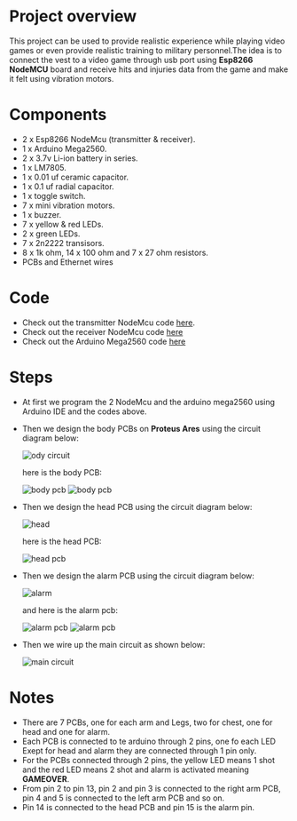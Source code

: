 # Project overview
This project can be used to provide realistic experience while playing video games or even provide realistic training to military personnel.The idea is to connect the vest to a video game through usb port using **Esp8266 NodeMCU** board and receive hits and injuries data from the game and make it felt using vibration motors.

# Components
* 2 x Esp8266 NodeMcu (transmitter & receiver).
* 1 x Arduino Mega2560.
* 2 x 3.7v Li-ion battery in series.
* 1 x LM7805.
* 1 x 0.01 uf ceramic capacitor.
* 1 x 0.1 uf radial capacitor.
* 1 x toggle switch.
* 7 x mini vibration motors.
* 1 x buzzer.
* 7 x yellow & red LEDs.
* 2 x green LEDs.
* 7 x 2n2222 transisors.
* 8 x 1k ohm, 14 x 100 ohm and 7 x 27 ohm resistors.
* PCBs and Ethernet wires

# Code
* Check out the transmitter NodeMcu code [here](https://github.com/Eslam-Rizk/VR-military-training-body-vest-/blob/main/VR%20military%20training%20vest/master_transmitter/master_transmitter.ino).
* Check out the receiver NodeMcu code [here](https://github.com/Eslam-Rizk/VR-military-training-body-vest-/blob/main/VR%20military%20training%20vest/shooter1_receiver/shooter1_receiver.ino)
* Check out the Arduino Mega2560 code [here](https://github.com/Eslam-Rizk/VR-military-training-body-vest-/blob/main/VR%20military%20training%20vest/shooter1_code/shooter1_code.ino)

# Steps
* At first we program the 2 NodeMcu and the arduino mega2560 using Arduino IDE and the codes above.
* Then we design the body PCBs on **Proteus Ares** using the circuit diagram below:
  
  ![ody circuit](https://github.com/Eslam-Rizk/VR-military-training-body-vest-/blob/main/VR%20military%20training%20vest/body%20circuit.png)

  here is the body PCB:
  
  ![body pcb](https://github.com/Eslam-Rizk/VR-military-training-body-vest-/blob/main/VR%20military%20training%20vest/body%20pcb.png)
  ![body pcb](https://github.com/Eslam-Rizk/VR-military-training-body-vest-/blob/main/VR%20military%20training%20vest/pics/chest%20pcb.png)
  
* Then we design the head PCB using the circuit diagram below:
  
  ![head](https://github.com/Eslam-Rizk/VR-military-training-body-vest-/blob/main/VR%20military%20training%20vest/head%20circuit.png)

  here is the head PCB:
  
  ![head pcb](https://github.com/Eslam-Rizk/VR-military-training-body-vest-/blob/main/VR%20military%20training%20vest/head%20pcb.png)
  
* Then we design the alarm PCB using the circuit diagram below:
  
  ![alarm](https://github.com/Eslam-Rizk/VR-military-training-body-vest-/blob/main/VR%20military%20training%20vest/alarm%20circuit.png)

  and here is the alarm pcb:
  
  ![alarm pcb](https://github.com/Eslam-Rizk/VR-military-training-body-vest-/blob/main/VR%20military%20training%20vest/alarm%20pcb.png)
  ![alarm pcb](https://github.com/Eslam-Rizk/VR-military-training-body-vest-/blob/main/VR%20military%20training%20vest/pics/chest%20alarm.png)
  
* Then we wire up the main circuit as shown below:
  
  ![main circuit](https://github.com/Eslam-Rizk/VR-military-training-body-vest-/blob/main/VR%20military%20training%20vest/main%20circuit.png)

# Notes
* There are 7 PCBs, one for each arm and Legs, two for chest, one for head and one for alarm.
* Each PCB is connected to te arduino through 2 pins, one fo each LED Exept for head and alarm they are connected through 1 pin only.
* For the PCBs connected through 2 pins, the yellow LED means 1 shot and the red LED means 2 shot and alarm is activated meaning **GAMEOVER**.
* From pin 2 to pin 13, pin 2 and pin 3 is connected to the right arm PCB, pin 4 and 5 is connected to the left arm PCB and so on.
* Pin 14 is connected to the head PCB and pin 15 is the alarm pin. 
